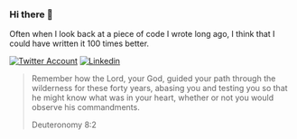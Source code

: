 ### Hi there 👋

Often when I look back at a piece of code I wrote long ago, I think that I could have written it 100 times better.

[![Twitter Account](https://img.shields.io/twitter/follow/joaodfmota?color=00acee&label=twitter&style=flat-square)](https://twitter.com/joaodfmota)
[![Linkedin](https://img.shields.io/badge/connect%20on-linkedin-blue?style=flat-square)](https://www.linkedin.com/in/joaodfmota/)

>Remember how the Lord, your God, guided your path through the wilderness for these forty years, abasing you and testing you so that he might know what was in your heart, whether or not you would observe his commandments.
>
> Deuteronomy 8:2

<!--
**joaodfmota/joaodfmota** is a ✨ _special_ ✨ repository because its `README.md` (this file) appears on your GitHub profile.

Here are some ideas to get you started:

- 🔭 I’m currently working on ...
- 🌱 I’m currently learning ...
- 👯 I’m looking to collaborate on ...
- 🤔 I’m looking for help with ...
- 💬 Ask me about ...
- 📫 How to reach me: ...
- 😄 Pronouns: ...
- ⚡ Fun fact: ...
-->
